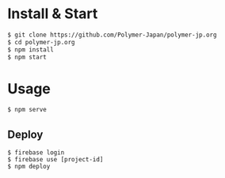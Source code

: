 # Install & Start

```bash
$ git clone https://github.com/Polymer-Japan/polymer-jp.org
$ cd polymer-jp.org
$ npm install
$ npm start
```

# Usage

```bash
$ npm serve
```

## Deploy

```
$ firebase login
$ firebase use [project-id]
$ npm deploy
```

